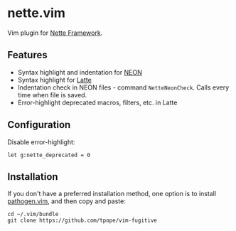 nette.vim
=========

Vim plugin for [Nette Framework](https://github.com/nette/nette).

Features
--------

* Syntax highlight and indentation for [NEON](https://github.com/nette/neon)
* Syntax highlight for [Latte](https://github.com/nette/latte)
* Indentation check in NEON files - command `NetteNeonCheck`. Calls every time when file is saved.
* Error-highlight deprecated macros, filters, etc. in Latte

Configuration
-------------

Disable error-highlight:
```
let g:nette_deprecated = 0
```

Installation
------------

If you don't have a preferred installation method, one option is to install
[pathogen.vim](https://github.com/tpope/vim-pathogen), and then copy and paste:

```
cd ~/.vim/bundle
git clone https://github.com/tpope/vim-fugitive
```
